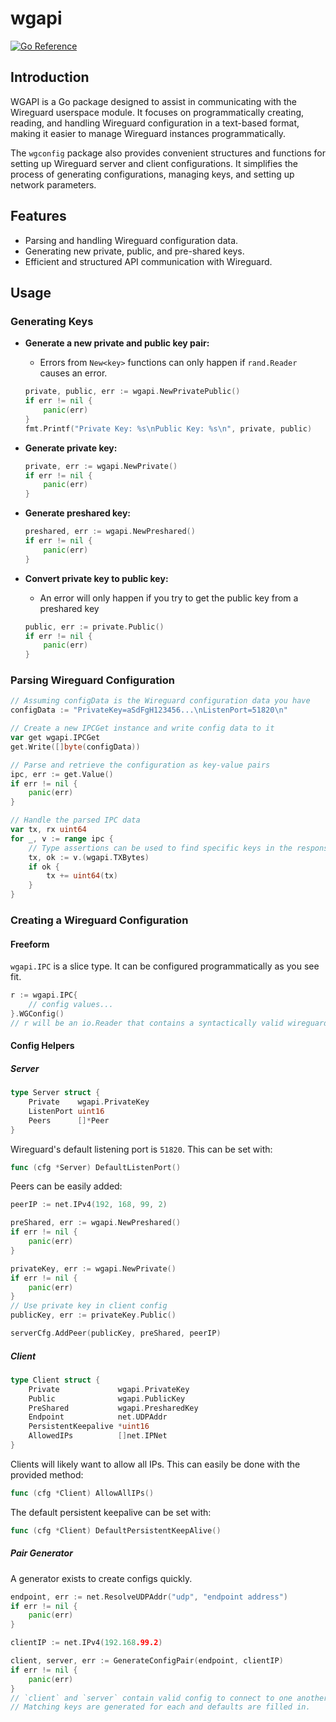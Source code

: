 # wgapi

[![Go Reference](https://pkg.go.dev/badge/github.com/point-c/wgapi@v0.0.1.svg)](https://godocs.io/github.com/point-c/wgapi@v0.0.1)

## Introduction
WGAPI is a Go package designed to assist in communicating with the Wireguard userspace module. It focuses on programmatically creating, reading, and handling Wireguard configuration in a text-based format, making it easier to manage Wireguard instances programmatically.

The `wgconfig` package also provides convenient structures and functions for setting up Wireguard server and client configurations. It simplifies the process of generating configurations, managing keys, and setting up network parameters.

## Features
- Parsing and handling Wireguard configuration data.
- Generating new private, public, and pre-shared keys.
- Efficient and structured API communication with Wireguard.

## Usage

### Generating Keys

- **Generate a new private and public key pair:**
  - Errors from `New<key>` functions can only happen if `rand.Reader` causes an error.

  ```go
  private, public, err := wgapi.NewPrivatePublic()
  if err != nil {
      panic(err)
  }
  fmt.Printf("Private Key: %s\nPublic Key: %s\n", private, public)
  ```

- **Generate private key:**
  ```go
  private, err := wgapi.NewPrivate()
  if err != nil {
      panic(err)
  }
  ```

- **Generate preshared key:**
  ```go
  preshared, err := wgapi.NewPreshared()
  if err != nil {
      panic(err)
  }
  ```
  
- **Convert private key to public key:**
  - An error will only happen if you try to get the public key from a preshared key

  ```go
  public, err := private.Public()
  if err != nil {
      panic(err)
  }
  ```
  
### Parsing Wireguard Configuration

```go
// Assuming configData is the Wireguard configuration data you have
configData := "PrivateKey=aSdFgH123456...\nListenPort=51820\n"

// Create a new IPCGet instance and write config data to it
var get wgapi.IPCGet
get.Write([]byte(configData))

// Parse and retrieve the configuration as key-value pairs
ipc, err := get.Value()
if err != nil {
    panic(err)
}

// Handle the parsed IPC data
var tx, rx uint64
for _, v := range ipc {
	// Type assertions can be used to find specific keys in the response
	tx, ok := v.(wgapi.TXBytes)
	if ok {
        tx += uint64(tx)
    }
}
```

### Creating a Wireguard Configuration

#### Freeform

`wgapi.IPC` is a slice type. It can be configured programmatically as you see fit.

```go
r := wgapi.IPC{
	// config values...
}.WGConfig()
// r will be an io.Reader that contains a syntactically valid wireguard configuration
```

#### Config Helpers

##### Server

```go
type Server struct {
    Private    wgapi.PrivateKey
    ListenPort uint16      
    Peers      []*Peer     
}
```

Wireguard's default listening port is `51820`. This can be set with:

```go
func (cfg *Server) DefaultListenPort()
```

Peers can be easily added:

```go
peerIP := net.IPv4(192, 168, 99, 2)

preShared, err := wgapi.NewPreshared()
if err != nil {
    panic(err)
}

privateKey, err := wgapi.NewPrivate()
if err != nil {
    panic(err)
}
// Use private key in client config
publicKey, err := privateKey.Public()

serverCfg.AddPeer(publicKey, preShared, peerIP)
```

##### Client

```go
type Client struct {
	Private             wgapi.PrivateKey  
	Public              wgapi.PublicKey   
	PreShared           wgapi.PresharedKey
	Endpoint            net.UDPAddr       
	PersistentKeepalive *uint16          
	AllowedIPs          []net.IPNet      
}
```

Clients will likely want to allow all IPs. This can easily be done with the provided method:

```go
func (cfg *Client) AllowAllIPs()
```

The default persistent keepalive can be set with:

```go
func (cfg *Client) DefaultPersistentKeepAlive()
```

##### Pair Generator

A generator exists to create configs quickly.

```go
endpoint, err := net.ResolveUDPAddr("udp", "endpoint address")
if err != nil {
    panic(err)
}

clientIP := net.IPv4(192.168.99.2)

client, server, err := GenerateConfigPair(endpoint, clientIP)
if err != nil {
    panic(err)
}
// `client` and `server` contain valid config to connect to one another.
// Matching keys are generated for each and defaults are filled in.
```